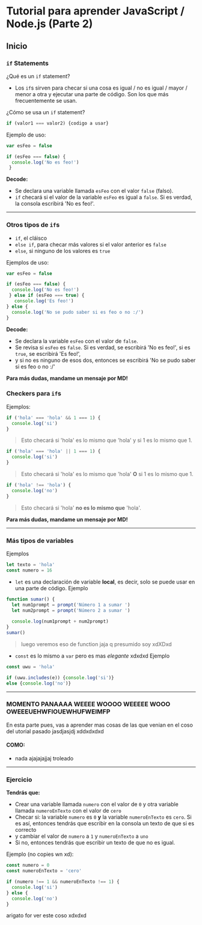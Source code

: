 # Tutorial para aprender JavaScript / Node.js (Parte 2)

## Inicio

### `if` Statements

¿Qué es un `if` statement?
- Los `if`s sirven para checar si una cosa es igual / no es igual / mayor / menor a otra y ejecutar una parte de código. Son los que más frecuentemente se usan.

¿Cómo se usa un `if` statement?
```js
if (valor1 === valor2) {codigo a usar}
```

Ejemplo de uso:
```js
var esFeo = false

if (esFeo === false) {
  console.log('No es feo!')
 }
 ```

**Decode:**

- Se declara una variable llamada `esFeo` con el valor `false` (falso).
- `if` checará si el valor de la variable `esFeo` es igual a `false`. Si es verdad, la consola escribirá 'No es feo!'.

---

### Otros tipos de `if`s

- `if`, el cláisco
- `else if`, para checar más valores si el valor anterior es `false`
- `else`, si ninguno de los valores es `true`

Ejemplos de uso:
```js
var esFeo = false

if (esFeo === false) {
  console.log('No es feo!')
 } else if (esFeo === true) {
   console.log('Es feo!')
} else {
  console.log('No se pudo saber si es feo o no :/')
}
```

**Decode:**
- Se declara la variable `esFeo` con el valor de `false`.
- Se revisa si `esFeo` es `false`. Si es verdad, se escribirá 'No es feo!', si es `true`, se escribirá 'Es feo!', 
- y si no es ninguno de esos dos, entonces se escribirá 'No se pudo saber si es feo o no :/'

**Para más dudas, mandame un mensaje por MD!**

### Checkers para `if`s

Ejemplos:
```js
if ('hola' === 'hola' && 1 === 1) {
  console.log('si')
}
```
> Esto checará si 'hola' es lo mismo que 'hola' y si 1 es lo mismo que 1.

```js
if ('hola' === 'hola' || 1 === 1) {
  console.log('si')
}
```
> Esto checará si 'hola' es lo mismo que 'hola' **O** si 1 es lo mismo que 1.

```js
if ('hola' !== 'hola') {
  console.log('no')
}
```
> Esto checará si 'hola' **no es lo mismo que** 'hola'.

**Para más dudas, mandame un mensaje por MD!**

---

### Más tipos de variables

Ejemplos
```js
let texto = 'hola'
const numero = 16
```

- `let` es una declaración de variable **local**, es decir, solo se puede usar en una parte de código.
Ejemplo

```js
function sumar() {
  let num1prompt = prompt('Número 1 a sumar ')
  let num2prompt = prompt('Número 2 a sumar ')
  
  console.log(num1prompt + num2prompt)
}
sumar()
```
> luego veremos eso de function jaja q presumido soy xdXDxd

- `const` es lo mismo a `var` pero es mas *elegante* xdxdxd
Ejemplo
```js
const uwu = 'hola'

if (uwu.includes(e)) {console.log('si')}
else {console.log('no')}
```

---

### MOMENTO PANAAAA WEEEE WOOOO WEEEEE WOOO OWEEEUEHWFIOUEWHUFWEIMFP

En esta parte pues, vas a aprender mas cosas de las que venian en el coso del utorial pasado jasdjasjdj xddxdxdxd

#### COMO:

- nada ajajajajjaj troleado

---

### Ejercicio

**Tendrás que:**
- Crear una variable llamada `numero` con el valor de `0` y otra variable llamada `numeroEnTexto` con el valor de `cero`
- Checar si: la variable `numero` es `0` **y** la variable `numeroEnTexto` es `cero`. Si es así, entonces tendrás que escribir en la consola un texto de que si es correcto
- y cambiar el valor de `numero` a `1` y `numeroEnTexto` a `uno`
- Si no, entonces tendrás que escribir un texto de que no es igual.

Ejemplo (no copies wn xd):
```js
const numero = 0
const numeroEnTexto = 'cero'

if (numero !== 1 && numeroEnTexto !== 1) {
  console.log('si')
} else {
  console.log('no')
}
```

arigato for ver este coso xdxdxd
